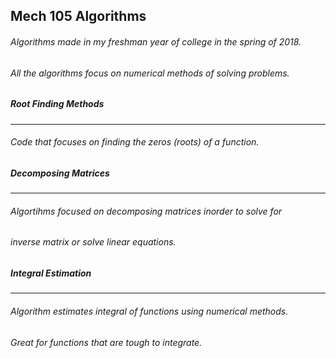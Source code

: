 ## Mech 105 Algorithms
###### Algorithms made in my freshman year of college in the spring of 2018.
###### All the algorithms focus on numerical methods of solving problems.
##### Root Finding Methods
------
###### Code that focuses on finding the zeros (roots) of a function.
##### Decomposing Matrices
------
###### Algortihms focused on decomposing matrices inorder to solve for
###### inverse matrix or solve linear equations.
##### Integral Estimation
------
###### Algorithm estimates integral of functions using numerical methods.
###### Great for functions that are tough to integrate.

